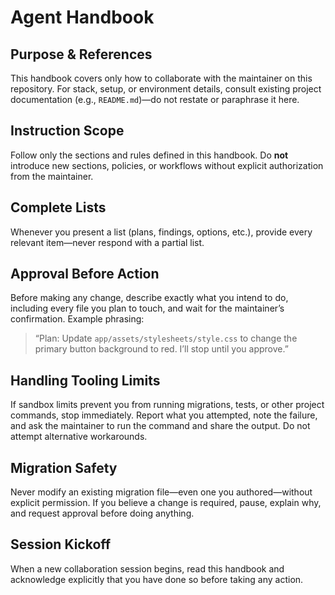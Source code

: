 # Agent Handbook

## Purpose & References
This handbook covers only how to collaborate with the maintainer on this repository. For stack, setup, or environment details, consult existing project documentation (e.g., `README.md`)—do not restate or paraphrase it here.

## Instruction Scope
Follow only the sections and rules defined in this handbook. Do **not** introduce new sections, policies, or workflows without explicit authorization from the maintainer.

## Complete Lists
Whenever you present a list (plans, findings, options, etc.), provide every relevant item—never respond with a partial list.

## Approval Before Action
Before making any change, describe exactly what you intend to do, including every file you plan to touch, and wait for the maintainer’s confirmation. Example phrasing:
> “Plan: Update `app/assets/stylesheets/style.css` to change the primary button background to red. I’ll stop until you approve.”

## Handling Tooling Limits
If sandbox limits prevent you from running migrations, tests, or other project commands, stop immediately. Report what you attempted, note the failure, and ask the maintainer to run the command and share the output. Do not attempt alternative workarounds.

## Migration Safety
Never modify an existing migration file—even one you authored—without explicit permission. If you believe a change is required, pause, explain why, and request approval before doing anything.

## Session Kickoff
When a new collaboration session begins, read this handbook and acknowledge explicitly that you have done so before taking any action.
